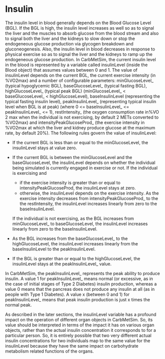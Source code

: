 # Insulin

The insulin level in blood generally depends on the Blood Glucose Level (BGL). If the BGL is high, the insulin level increases as well so as to signal the liver and the muscles to absorb glucose from the blood stream and also to signal both the liver and the kidneys to slow down or stop the endogeneous glucose production via glycogen breakdown and gluconeogenesis. Also, the insulin level in blood decreases in response to physical exercise so as to signal the liver and the kidneys to ramp up the endogeneous glucose production. In CarbMetSim, the current insulin level in the blood is represented by a variable called insulinLevel (inside the Blood object) that assumes values between 0 and 1. The value of insulinLevel depends on the current BGL, the current exercise intensity (in %VO2max) and a number of configurable parameters: minGlucoseLevel_ (typical hypoglycemic BGL), baseGlucoseLevel_ (typical fasting BGL), highGlucoseLevel_ (typical peak BGL) (minGlucoseLevel_ < baseGlucoseLevel_ < highGlucoseLevel), baseInsulinLevel (representing the typical fasting insulin level), peakInsulinLevel_ (representing typical insulin level when BGL is at peak) (where 0 <= baseInsulinLevel_ <= peakInsulinLevel_ <= 1), restIntensity_ (the oxygen consumption rate in%VO 2 max when the individual is not exercising, by default 2 METs converted to %VO2max) and intensityPeakGlucoseProd_ (the exercise intensity in %VO2max at which the liver and kidney produce glucose at the maximum
rate, by default 20%). The following rules govern the value of insulinLevel:

- If the current BGL is less than or equal to the minGlucoseLevel, the insulinLevel stays at value zero.

- If the current BGL is between the minGlucoseLevel and the baseGlucoseLevel, the insulinLevel depends on whether the individual being simulated is currently engaged in exercise or not. If the individual is exercising and

  - if the exercise intensity is greater than or equal to intensityPeakGlucoseProd, the insulinLevel stays at zero.
  - otherwise, the insulinLevel depends on the exercise intensity. As the exercise intensity decreases from intensityPeakGlucoseProd_ to the the restIntensity, the insulinLevel increases linearly from zero to the baseInsulinLevel.

  If the individual is not exercising, as the BGL increases from minGlucoseLevel_ to baseGlucoseLevel, the insulinLevel increases linearly from zero to the baseInsulinLevel.

- As the BGL increases from the baseGlucoseLevel_ to the highGlucoseLevel, the insulinLevel increases linearly from the baseInsulinLevel to the peakInsulinLevel.

- If the BGL is greater than or equal to the highGlucoseLevel, the insulinLevel stays at the peakInsulinLevel_ value.

In CarbMetSim, the peakInsulinLevel_ represents the peak ability to produce insulin. A value 1 for peakInsulinLevel_ means normal (or excessive, as in the case of initial stages of Type 2 Diabetes) insulin production, whereas a value 0 means that the pancreas does not produce any insulin at all (as in people with Type 1 Diabetes). A value x (between 0 and 1) for peakInsulinLevel_ means that peak insulin production is just x times the normal peak.

As described in the later sections, the insulinLevel variable has a profound impact on the operation of different organ objects in CarbMetSim. So, its value should be interpreted in terms of the impact it has on various organ objects, rather than the actual insulin concentration it corresponds to for a particular person. So, it is entirely possible that two very different actual insulin concentrations for two individuals map to the same value for the insulinLevel because they have the same impact on carbohydrate metabolism related functions of the organs.



